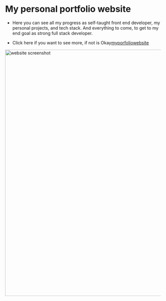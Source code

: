 # My personal portfolio website

- Here you can see all my progress as self-taught front end developer, my personal projects, and tech stack. And everything to come, to get to my end goal as strong full stack developer.

- Click here if you want to see more, if not is Okay[myporfoliowebsite](https://ericpatricio.tech/)

<img src="images/website-screenshot.png" alt="website screenshot" width="800">